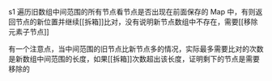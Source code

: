 s1 遍历旧数组中间范围的所有节点看节点是否出现在前面保存的 Map 中，有则返回节点的新位置并继续[[拆箱]]比对，没有说明新节点数组中不存在，需要[[移除元素子节点]]

有一个注意点，当中间范围的旧节点比新节点多的情况，实际最多需要比对的次数是新数组中间范围的长度，如果[[拆箱]]次数超出该长度，证明剩下的节点是需要移除的

